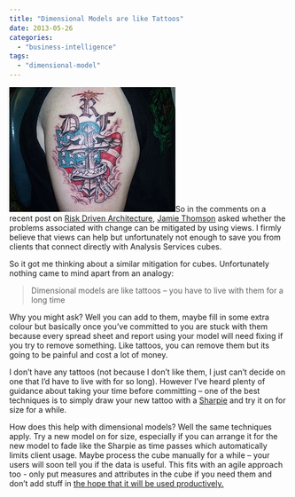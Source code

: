 ```yaml
---
title: "Dimensional Models are like Tattoos"
date: 2013-05-26
categories: 
  - "business-intelligence"
tags: 
  - "dimensional-model"
---
```


[![tattoo work by Keith Killingsworth](images/300px-Tattoos.jpg "tattoo work by Keith Killingsworth")](http://commons.wikipedia.org/wiki/File:Tattoos.jpg)So in the comments on a recent post on [Risk Driven Architecture](http://snape.me/2013/04/27/risk-driven-architecture/#comments), [Jamie Thomson](http://sqlblog.com/blogs/jamie_thomson/) asked whether the problems associated with change can be mitigated by using views. I firmly believe that views can help but unfortunately not enough to save you from clients that connect directly with Analysis Services cubes.

So it got me thinking about a similar mitigation for cubes. Unfortunately nothing came to mind apart from an analogy:

> Dimensional models are like tattoos – you have to live with them for a long time

Why you might ask? Well you can add to them, maybe fill in some extra colour but basically once you’ve committed to you are stuck with them because every spread sheet and report using your model will need fixing if you try to remove something. Like tattoos, you can remove them but its going to be painful and cost a lot of money.

I don’t have any tattoos (not because I don’t like them, I just can’t decide on one that I’d have to live with for so long). However I’ve heard plenty of guidance about taking your time before committing – one of the best techniques is to simply draw your new tattoo with a [Sharpie](http://www.sharpie.com/Pages/GlobalLanding.aspx) and try it on for size for a while.

How does this help with dimensional models? Well the same techniques apply. Try a new model on for size, especially if you can arrange it for the new model to fade like the Sharpie as time passes which automatically limits client usage. Maybe process the cube manually for a while – your users will soon tell you if the data is useful. This fits with an agile approach too - only put measures and attributes in the cube if you need them and don’t add stuff in [the hope that it will be used productively.](http://en.wikipedia.org/wiki/You_Ain't_Gonna_Need_It)
